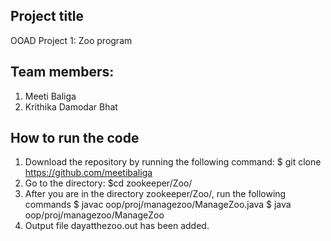 Project title
-------------
OOAD Project 1: Zoo program 

Team members:
-------------
1. Meeti Baliga
2. Krithika Damodar Bhat

How to run the code
-------------------
1. Download the repository by running the following command: $ git clone https://github.com/meetibaliga
2. Go to the directory: $cd zookeeper/Zoo/
3. After you are in the directory zookeeper/Zoo/, run the following commands
	$ javac oop/proj/managezoo/ManageZoo.java
	$ java oop/proj/managezoo/ManageZoo
4. Output file dayatthezoo.out has been added.
